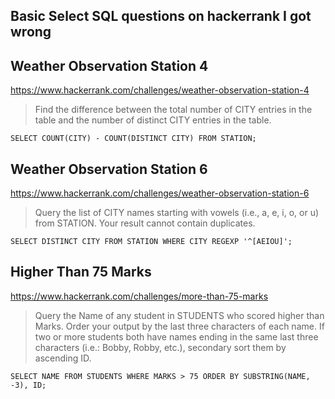 ## Basic Select SQL questions on hackerrank I got wrong

## Weather Observation Station 4

https://www.hackerrank.com/challenges/weather-observation-station-4

> Find the difference between the total number of CITY entries in the table and the number of distinct CITY entries in the table.

 `SELECT COUNT(CITY) - COUNT(DISTINCT CITY) FROM STATION;`

## Weather Observation Station 6

https://www.hackerrank.com/challenges/weather-observation-station-6

> Query the list of CITY names starting with vowels (i.e., a, e, i, o, or u) from STATION. Your result cannot contain duplicates.

 `SELECT DISTINCT CITY FROM STATION WHERE CITY REGEXP '^[AEIOU]';`

## Higher Than 75 Marks

https://www.hackerrank.com/challenges/more-than-75-marks

> Query the Name of any student in STUDENTS who scored higher than Marks. Order your output by the last three characters of each name. If two or more students both have names ending in the same last three characters (i.e.: Bobby, Robby, etc.), secondary sort them by ascending ID.

 `SELECT NAME FROM STUDENTS WHERE MARKS > 75 ORDER BY SUBSTRING(NAME, -3), ID;`
